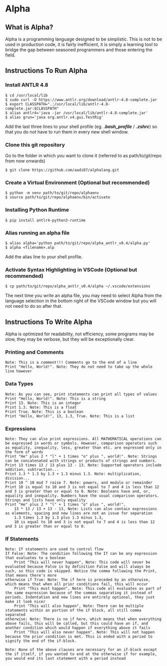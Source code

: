 # Alpha

## What is Alpha?

Alpha is a programming language designed to be simplistic. This is not to be used in production code, it is fairly inefficient, it is simply a learning tool to bridge the gap between seasoned programmers and those entering the field.

## Instructions To Run Alpha

### Install ANTLR 4.8

    $ cd /usr/local/lib
    $ sudo curl -O https://www.antlr.org/download/antlr-4.8-complete.jar 
    $ export CLASSPATH=".:/usr/local/lib/antlr-4.8-complete.jar:$CLASSPATH"
    $ alias antlr4='java -jar /usr/local/lib/antlr-4.8-complete.jar'
    $ alias grun='java org.antlr.v4.gui.TestRig'

Add the last three lines to your shell profile (eg. ___.bash_profile___ / ___.zshrc___) so that you do not have to run them in every new shell window.

### Clone this git repository

Go to the folder in which you want to clone it (referred to as path/to/git/repo from now onwards)

    $ git clone https://github.com/aadi07/alphalang.git

### Create a Virtual Environment (Optional but recommended)

    $ python -m venv path/to/git/repo/alphaenv
    $ source path/to/git/repo/alphaenv/bin/activate

### Installing Python Runtime

    $ pip install antlr4-python3-runtime

### Alias running an alpha file

    $ alias alpha='python path/to/git/repo/alpha_antlr_v0.4/alpha.py'
    $ alpha <filename>.alp

Add the alias line to your shell profile.

### Activate Syntax Highlighting in VSCode (Optional but recommended)

    $ cp path/to/git/repo/alpha_antlr_v0.4/alpha ~/.vscode/extensions

The next time you write an alpha file, you may need to select Alpha from the language selection in the bottom right of the VSCode window but you will not need to do so after that.

## Instructions To Write Alpha

Alpha is optimized for readability, not efficiency, some programs may be slow, they may be verbose, but they will be exceptionally clear.

### Printing and Comments

    Note: This is a comment!!! Comments go to the end of a line
    Print "Hello, World!". Note: They do not need to take up the whole line however

### Data Types

    Note: As you can see, print statements can print all types of values
    Print "Hello, World!". Note: This is a string
    Print 13. Note: This is an integer
    Print 1.3. Note: This is a float
    Print True. Note: This is a boolean
    Print "Hello, World!", 13, 1.3, True. Note: This is a list

### Expressions

    Note: They can also print expressions. All MATHEMATICAL operations can be expressed in words or symbols. However, comparison operators such as equality, inequality, less, greater than etc. are expressed only in the form of words
    Print "He" plus 2 * "l" + 1 times "o" plus ", world!". Note: Strings can be concatenated with strings or products of strings and numbers.
    Print 13 times 13 / 13 plus 13 - 13. Note: Supported operators include addition, subtraction...
    Print 1.3 * 1.3 by 1.3 + 1.3 minus 1.3. Note: multiplication, division...
    Print 10 ^ 10 mod 7 raise 7. Note: powers, and modulo or remainder
    Print 10 is equal to 10 and 3 is not equal to 7 and 4 is less than 12 and 3 is greater than or equal to 0. Note: Booleans have and, or, equality and inequality. Numbers have the usual comparison operators. Strings and lists have only equality
    Print "He" plus 2 * "l" + 1 times "o" plus ", world!",
        13 * 13 / 13 + 13 - 13, Note: Lists can also contain expressions as elements, spacing and new lines are not an issue for separation
        1.3 times 1.3 by 1.3 plus 1.3 minus 1.3,
        10 is equal to 10 and 3 is not equal to 7 and 4 is less than 12 and 3 is greater than or equal to 0.

### If Statements

    Note: If statements are used to control flow
    If False: Note: The condition following the If can be any expression that evaluates to a boolean
        Print "This will never happen", Note: This code will never be evaluated because False is by definition False and will always be such, so this code is skipped. Notice the comma following the Print, that means there's more
    otherwise if True: Note: The if here is preceded by an otherwise, which means that when all prior conditions fail, this will occur
        Print "This must happen", Note: This code all evaluates as part of the same expression because of the commas separating it instead of periods. Indentation and new lines are entirely optional, they just make it look nicer
        Print "This will also happen", Note: There can be multiple statements within an portion of the if block, all still comma separated
    otherwise: Note: There is no if here, which means that when everything above fails, this will be called, but this could have an if, and another condition which would happen if everything above it fails
        Print "This will also never happen". Note: This will not happen because the prior condition is met. This is ended with a period to signify the end of the if-block.
    
    Note: None of the above clauses are necessary for an if-block except the if itself, if you wanted to end at the otherwise if for example, you would end its last statement with a period instead    
